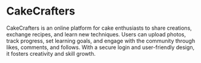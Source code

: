 # CakeCrafters
CakeCrafters is an online platform for cake enthusiasts to share creations, exchange recipes, and learn new techniques. Users can upload photos, track progress, set learning goals, and engage with the community through likes, comments, and follows. With a secure login and user-friendly design, it fosters creativity and skill growth.
